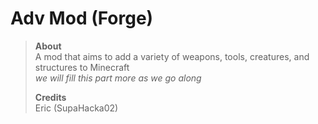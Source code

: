 # Adv Mod (Forge)
> **About**  
> A mod that aims to add a variety of weapons, tools, creatures, and structures to Minecraft  
> *we will fill this part more as we go along*
> 
> **Credits**  
> Eric (SupaHacka02)